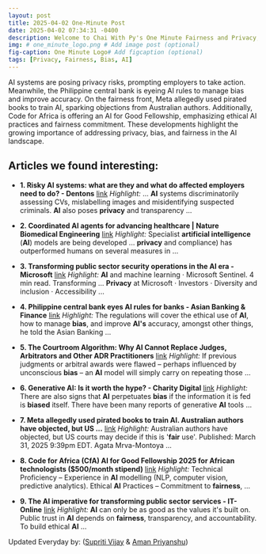 ```yaml
---
layout: post
title: 2025-04-02 One-Minute Post
date: 2025-04-02 07:34:31 -0400
description: Welcome to Chai With Py's One Minute Fairness and Privacy, which aims to provide you the current happenings in the world of Fairness, Privacy, and AI.
img: # one_minute_logo.png # Add image post (optional)
fig-caption: One Minute Logo# Add figcaption (optional)
tags: [Privacy, Fairness, Bias, AI]
---
```


AI systems are posing privacy risks, prompting employers to take action. Meanwhile, the Philippine central bank is eyeing AI rules to manage bias and improve accuracy. On the fairness front, Meta allegedly used pirated books to train AI, sparking objections from Australian authors. Additionally, Code for Africa is offering an AI for Good Fellowship, emphasizing ethical AI practices and fairness commitment. These developments highlight the growing importance of addressing privacy, bias, and fairness in the AI landscape.

## Articles we found interesting:

- **1. Risky <b>AI</b> systems: what are they and what do affected employers need to do? - Dentons** [link](https://www.dentons.com/en/insights/articles/2025/april/1/risky-ai-systems-what-are-they-and-what-do-affected-employers-need-to-do)
_Highlight:_ ... <b>AI</b> systems discriminatorily assessing CVs, mislabelling images and misidentifying suspected criminals. <b>AI</b> also poses <b>privacy</b> and transparency&nbsp;...

- **2. Coordinated <b>AI</b> agents for advancing healthcare | Nature Biomedical Engineering** [link](https://www.nature.com/articles/s41551-025-01363-2)
_Highlight:_ Specialist <b>artificial intelligence</b> (<b>AI</b>) models are being developed ... <b>privacy</b> and compliance) has outperformed humans on several measures in&nbsp;...

- **3. Transforming public sector security operations in the <b>AI</b> era - Microsoft** [link](https://www.microsoft.com/en-us/security/blog/2025/04/01/transforming-public-sector-security-operations-in-the-ai-era/)
_Highlight:_ <b>AI</b> and machine learning &middot; Microsoft Sentinel. 4 min read. Transforming ... <b>Privacy</b> at Microsoft &middot; Investors &middot; Diversity and inclusion &middot; Accessibility&nbsp;...

- **4. Philippine central bank eyes <b>AI</b> rules for banks - Asian Banking &amp; Finance** [link](https://asianbankingandfinance.net/banking-technology/exclusive/philippine-central-bank-eyes-ai-rules-banks)
_Highlight:_ The regulations will cover the ethical use of <b>AI</b>, how to manage <b>bias</b>, and improve <b>AI&#39;s</b> accuracy, amongst other things, he told the Asian Banking&nbsp;...

- **5. The Courtroom Algorithm: Why <b>AI</b> Cannot Replace Judges, Arbitrators and Other ADR Practitioners** [link](https://www.lexology.com/library/detail.aspx%3Fg%3D23251518-b495-40af-b0ab-3f9f6c9a3b6f)
_Highlight:_ If previous judgments or arbitral awards were flawed – perhaps influenced by unconscious <b>bias</b> – an <b>AI</b> model will simply carry on repeating those&nbsp;...

- **6. Generative <b>AI</b>: Is it worth the hype? - Charity Digital** [link](https://charitydigital.org.uk/topics/generative-ai-is-it-worth-the-hype-12022)
_Highlight:_ There are also signs that <b>AI</b> perpetuates <b>bias</b> if the information it is fed is <b>biased</b> itself. There have been many reports of generative <b>AI</b> tools&nbsp;...

- **7. Meta allegedly used pirated books to train <b>AI</b>. Australian authors have objected, but US ...** [link](https://theconversation.com/meta-allegedly-used-pirated-books-to-train-ai-australian-authors-have-objected-but-us-courts-may-decide-if-this-is-fair-use-253105)
_Highlight:_ Australian authors have objected, but US courts may decide if this is &#39;<b>fair</b> use&#39;. Published: March 31, 2025 9:39pm EDT. Agata Mrva-Montoya&nbsp;...

- **8. Code for Africa (CfA) <b>AI</b> for Good Fellowship 2025 for African technologists ($500/month stipend)** [link](https://www.opportunitiesforafricans.com/code-for-africa-cfa-ai-for-good-fellowship-2025/)
_Highlight:_ Technical Proficiency – Experience in <b>AI</b> modelling (NLP, computer vision, predictive analytics). Ethical <b>AI</b> Practices – Commitment to <b>fairness</b>,&nbsp;...

- **9. The <b>AI</b> imperative for transforming public sector services - IT-Online** [link](https://it-online.co.za/2025/04/01/the-ai-imperative-for-transforming-public-sector-services/)
_Highlight:_ <b>AI</b> can only be as good as the values it&#39;s built on. Public trust in <b>AI</b> depends on <b>fairness</b>, transparency, and accountability. To build ethical <b>AI</b>&nbsp;...


Updated Everyday by: (<a href="https://supritivijay.github.io/">Supriti Vijay</a> & <a href="https://amanpriyanshu.github.io/">Aman Priyanshu</a>)

